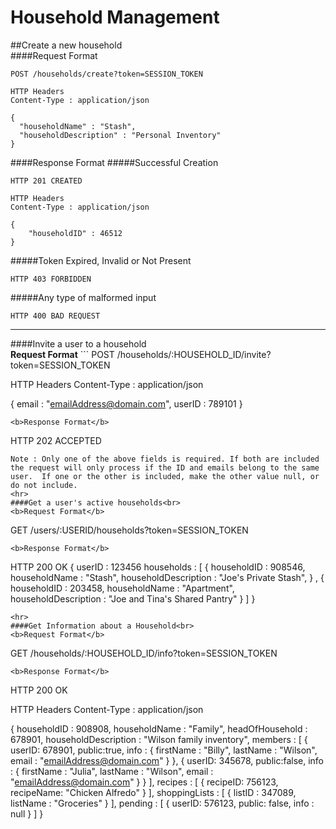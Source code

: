 # Household Management
##Create a new household<br>
####Request Format
```
POST /households/create?token=SESSION_TOKEN

HTTP Headers
Content-Type : application/json

{
  "householdName" : "Stash",
  "householdDescription" : "Personal Inventory"
}
```
####Response Format
#####Successful Creation
```
HTTP 201 CREATED

HTTP Headers
Content-Type : application/json

{
	"householdID" : 46512
}
```
#####Token Expired, Invalid or Not Present
```
HTTP 403 FORBIDDEN
```
#####Any type of malformed input
```
HTTP 400 BAD REQUEST
```
<hr>
####Invite a user to a household<br>
<b>Request Format</b>
```
POST /households/:HOUSEHOLD_ID/invite?token=SESSION_TOKEN

HTTP Headers
Content-Type : application/json

{
	email : "emailAddress@domain.com",
	userID : 789101
}
```
<b>Response Format</b>
```
HTTP 202 ACCEPTED
```
Note : Only one of the above fields is required. If both are included the request will only process if the ID and emails belong to the same user.  If one or the other is included, make the other value null, or do not include.
<hr>
####Get a user's active households<br>
<b>Request Format</b>
```
GET /users/:USERID/households?token=SESSION_TOKEN
```
<b>Response Format</b>
```
HTTP 200 OK
{
	userID : 123456
	households : [
		{
			householdID : 908546,
			householdName : "Stash",
			householdDescription : "Joe's Private Stash",
		} , 
		{
			householdID : 203458,
			householdName : "Apartment",
			householdDescription : "Joe and Tina's Shared Pantry"
		}
	]
}
```
<hr>
####Get Information about a Household<br>
<b>Request Format</b>
```
GET /households/:HOUSEHOLD_ID/info?token=SESSION_TOKEN
```
<b>Response Format</b>
```
HTTP 200 OK

HTTP Headers
Content-Type : application/json

{
  householdID : 908908,
  householdName : "Family",
  headOfHousehold : 678901,
  householdDescription : "Wilson family inventory",
  members : [
	  {
		  userID: 678901,
		  public:true,
		  info : {
			  firstName : "Billy",
			  lastName : "Wilson",
			  email : "emailAddress@domain.com"
		  }
	  },
	  {
		  userID: 345678,
		  public:false,
		  info : {
			  firstName : "Julia",
			  lastName : "Wilson",
			  email : "emailAddress@domain.com"
		  }
	  }
  ],
  recipes : [
	  {
		  recipeID: 756123,
		  recipeName: "Chicken Alfredo"
	  }
  ],
  shoppingLists : [
	  {
		  listID : 347089,
		  listName : "Groceries"
	  }
  ],
  pending : [
	  {
		  userID: 576123,
		  public: false,
		  info : null
	  }
  ]
}
```